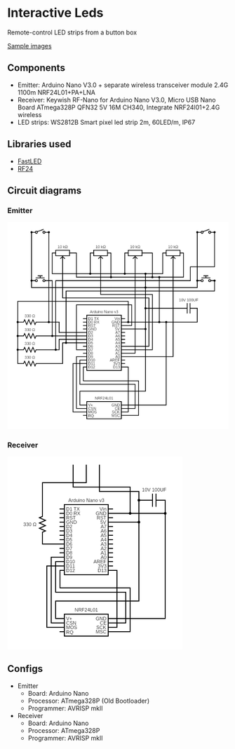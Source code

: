 # Interactive Leds

Remote-control LED strips from a button box

[Sample images](https://photos.app.goo.gl/HkHUnnAh49a3waEM7)

## Components

- Emitter: Arduino Nano V3.0 + separate wireless transceiver module 2.4G 1100m NRF24L01+PA+LNA
- Receiver: Keywish RF-Nano for Arduino Nano V3.0, Micro USB Nano Board ATmega328P QFN32 5V 16M CH340, Integrate NRF24l01+2.4G wireless
- LED strips: WS2812B Smart pixel led strip 2m, 60LED/m, IP67

## Libraries used

- [FastLED](https://www.arduino.cc/reference/en/libraries/fastled/)
- [RF24](https://www.arduino.cc/reference/en/libraries/rf24/)

## Circuit diagrams

### Emitter

![Emitter circuit diagram](Docs/emitter.png?raw=true "Emitter")

### Receiver

![Receiver circuit diagram](Docs/receiver.png?raw=true "Receiver")

## Configs

- Emitter
  - Board: Arduino Nano
  - Processor: ATmega328P (Old Bootloader)
  - Programmer: AVRISP mkll
- Receiver
  - Board: Arduino Nano
  - Processor: ATmega328P
  - Programmer: AVRISP mkll